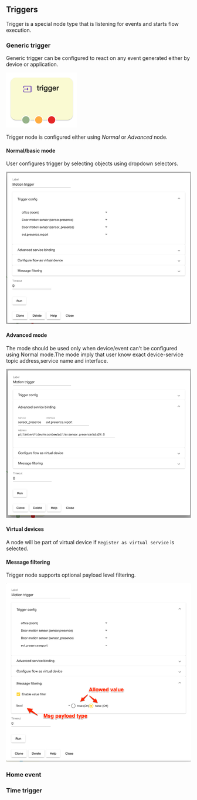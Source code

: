 ## Triggers

Trigger is a special node type that is listening for events and starts flow execution.

### Generic trigger

Generic trigger can be configured to react on any event generated either by device or application.

![Small generic node](img/trigger_node_small.png)

Trigger node is configured either using *Normal* or *Advanced* node.

#### Normal/basic mode

User configures trigger by selecting objects using dropdown selectors.

![Trigger normal mode](img/trigger_node_exp_1.png)

#### Advanced mode

The mode should be used only when device/event can't be configured using Normal mode.The mode imply that user know exact device-service topic address,service name and interface.

![Trigger normal mode](img/trigger_node_exp_2.png)

#### Virtual devices

A node will be part of virtual device if `Register as virtual service` is selected.

#### Message filtering

Trigger node supports optional payload level filtering.

![Trigger normal mode](img/trigger_node_exp_3.png)


### Home event

### Time trigger
